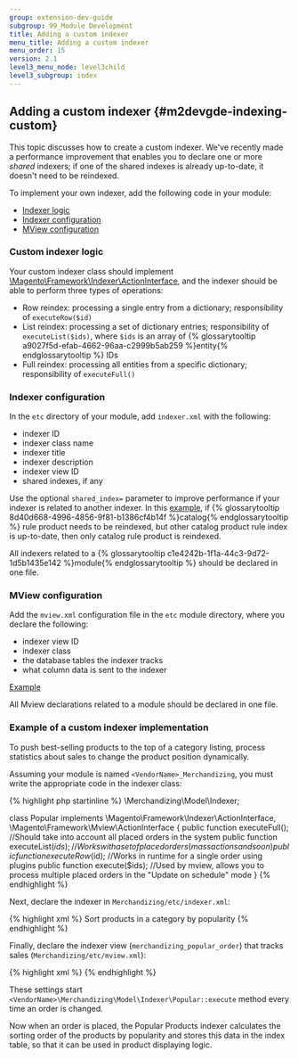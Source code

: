 ```yaml
---
group: extension-dev-guide
subgroup: 99_Module Development
title: Adding a custom indexer
menu_title: Adding a custom indexer
menu_order: 15
version: 2.1
level3_menu_node: level3child
level3_subgroup: index
---
```


## Adding a custom indexer {#m2devgde-indexing-custom}

This topic discusses how to create a custom indexer. We've recently made a performance improvement that enables you to declare one or more *shared* indexers; if one of the shared indexes is already up-to-date, it doesn't need to be reindexed.

To implement your own indexer, add the following code in your module:

*	[Indexer logic](#custom-indexer-logic)
*	[Indexer configuration](#indexer-configuration)
*	[MView configuration](#mview-configuration)

### Custom indexer logic

Your custom indexer class should implement <a href="{{ site.mage2000url }}lib/internal/Magento/Framework/Indexer/ActionInterface.php" target="_blank">\Magento\Framework\Indexer\ActionInterface</a>, and the indexer should be able to perform three types of operations:

*	Row reindex: processing a single entry from a dictionary; responsibility of `executeRow($id)`
*	List reindex: processing a set of dictionary entries; responsibility of `executeList($ids)`, where `$ids` is an array of {% glossarytooltip a9027f5d-efab-4662-96aa-c2999b5ab259 %}entity{% endglossarytooltip %} IDs
*	Full reindex: processing all entities from a specific dictionary; responsibility of `executeFull()`

### Indexer configuration

In the `etc` directory of your module, add `indexer.xml` with the following:

*	indexer ID
*	indexer class name
*	indexer title
*	indexer description
*	indexer view ID
*	shared indexes, if any

Use the optional `shared_index=` parameter to improve performance if your indexer is related to another indexer. In this <a href="{{ site.mage2000url }}app/code/Magento/CatalogRule/etc/indexer.xml" target="_blank">example</a>, if {% glossarytooltip 8d40d668-4996-4856-9f81-b1386cf4b14f %}catalog{% endglossarytooltip %} rule product needs to be reindexed, but other catalog product rule index is up-to-date, then only catalog rule product is reindexed.

All indexers related to a {% glossarytooltip c1e4242b-1f1a-44c3-9d72-1d5b1435e142 %}module{% endglossarytooltip %} should be declared in one file.

### MView configuration

Add the `mview.xml` configuration file in the `etc` module directory, where you declare the following:

*	indexer view ID
*	indexer class
*	the database tables the indexer tracks
*	what column data is sent to the indexer

<a href="{{ site.mage2000url }}app/code/Magento/Catalog/etc/mview.xml" target="_blank">Example</a>

All Mview declarations related to a module should be declared in one file.

### Example of a custom indexer implementation

To push best-selling products to the top of a category listing, process statistics about sales to change the product position dynamically.

Assuming your module is named `<VendorName>_Merchandizing`, you must write the appropriate code in the indexer class:

{% highlight php startinline %}
<VendorName>\Merchandizing\Model\Indexer;

class Popular implements \Magento\Framework\Indexer\ActionInterface, \Magento\Framework\Mview\ActionInterface
{
    public function executeFull(); //Should take into account all placed orders in the system
    public function executeList($ids); //Works with a set of placed orders (mass actions and so on)
    public function executeRow($id); //Works in runtime for a single order using plugins
    public function execute($ids); //Used by mview, allows you to process multiple placed orders in the "Update on schedule" mode
}
{% endhighlight %}

Next, declare the indexer in `Merchandizing/etc/indexer.xml`:

{% highlight xml %}
<config xmlns:xsi="http://www.w3.org/2001/XMLSchema-instance" xsi:noNamespaceSchemaLocation="../../Indexer/etc/indexer.xsd">
  <indexer id="merchandizing_popular" view_id="merchandizing_popular_order" class="Vendor\Merchandizing\Model\Indexer\Popular">
    <title translate="true">Popular Products</title>
    <description translate="true">Sort products in a category by popularity</description>
  </indexer>
</config>
{% endhighlight %}

Finally, declare the indexer view (`merchandizing_popular_order`) that tracks sales (`Merchandizing/etc/mview.xml`):

{% highlight xml %}
<config xmlns:xsi="http://www.w3.org/2001/XMLSchema-instance" xsi:noNamespaceSchemaLocation="../../../../../lib/internal/Magento/Framework/Mview/etc/mview.xsd">
  <view id=" merchandizing_popular_order" class="Vendor\Merchandizing\Model\Indexer\Popular" group="indexer">
    <subscriptions>
      <table name="sales_order" entity_column="entity_id" />
    </subscriptions>
  </view>
</config>
{% endhighlight %}

These settings start `<VendorName>\Merchandizing\Model\Indexer\Popular::execute` method every time an order is changed.

Now when an order is placed, the Popular Products indexer calculates the sorting order of the products by popularity and stores this data in the index table, so that it can be used in product displaying logic.
